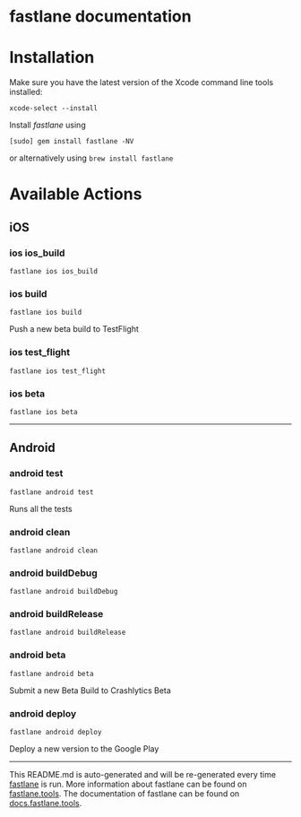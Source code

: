 fastlane documentation
================
# Installation

Make sure you have the latest version of the Xcode command line tools installed:

```
xcode-select --install
```

Install _fastlane_ using
```
[sudo] gem install fastlane -NV
```
or alternatively using `brew install fastlane`

# Available Actions
## iOS
### ios ios_build
```
fastlane ios ios_build
```

### ios build
```
fastlane ios build
```
Push a new beta build to TestFlight
### ios test_flight
```
fastlane ios test_flight
```

### ios beta
```
fastlane ios beta
```


----

## Android
### android test
```
fastlane android test
```
Runs all the tests
### android clean
```
fastlane android clean
```

### android buildDebug
```
fastlane android buildDebug
```

### android buildRelease
```
fastlane android buildRelease
```

### android beta
```
fastlane android beta
```
Submit a new Beta Build to Crashlytics Beta
### android deploy
```
fastlane android deploy
```
Deploy a new version to the Google Play

----

This README.md is auto-generated and will be re-generated every time [fastlane](https://fastlane.tools) is run.
More information about fastlane can be found on [fastlane.tools](https://fastlane.tools).
The documentation of fastlane can be found on [docs.fastlane.tools](https://docs.fastlane.tools).
